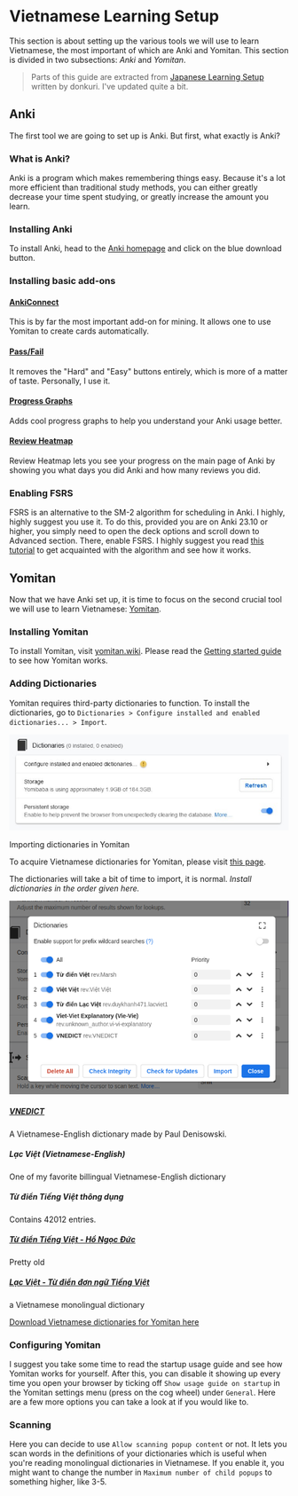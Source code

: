 # Vietnamese Learning Setup

This section is about setting up the various tools we will use to learn Vietnamese, the most important of which are Anki and Yomitan. This section is divided in two subsections: *Anki* and *Yomitan*.

> Parts of this guide are extracted from [Japanese Learning Setup](https://donkuri.github.io/learn-japanese/setup) written by donkuri. I've updated quite a bit.

## Anki
The first tool we are going to set up is Anki. But first, what exactly is Anki?

### What is Anki?
Anki is a program which makes remembering things easy. Because it's a lot more efficient than traditional study methods, you can either greatly decrease your time spent studying, or greatly increase the amount you learn.

### Installing Anki
To install Anki, head to the [Anki homepage](https://apps.ankiweb.net/) and click on the blue download button.

### Installing basic add-ons

#### [AnkiConnect](https://ankiweb.net/shared/info/2055492159)

This is by far the most important add-on for mining. It allows one to use Yomitan to create cards automatically.

#### [Pass/Fail](https://ankiweb.net/shared/info/876946123)

It removes the "Hard" and "Easy" buttons entirely, which is more of a matter of taste. Personally, I use it.

#### [Progress Graphs](https://ankiweb.net/shared/info/266436365)

Adds cool progress graphs to help you understand your Anki usage better.

#### [Review Heatmap](https://ankiweb.net/shared/info/1771074083)

Review Heatmap lets you see your progress on the main page of Anki by showing you what days you did Anki and how many reviews you did.

### Enabling FSRS

FSRS is an alternative to the SM-2 algorithm for scheduling in Anki. I highly, highly suggest you use it. To do this, provided you are on Anki 23.10 or higher, you simply need to open the deck options and scroll down to Advanced section. There, enable FSRS. I highly suggest you read [this tutorial](https://github.com/open-spaced-repetition/fsrs4anki/blob/main/docs/tutorial.md) to get acquainted with the algorithm and see how it works.

## Yomitan

Now that we have Anki set up, it is time to focus on the second crucial tool we will use to learn Vietnamese: [Yomitan](https://github.com/themoeway/yomitan).

### Installing Yomitan
To install Yomitan, visit [yomitan.wiki](https://yomitan.wiki/). Please read the [Getting started guide](https://yomitan.wiki/getting-started/) to see how Yomitan works.

### Adding Dictionaries

Yomitan requires third-party dictionaries to function. To install the dictionaries, go to `Dictionaries > Configure installed and enabled dictionaries... > Import`.

![Dictionaries](img/setup/dictionaries.png)

Importing dictionaries in Yomitan

To acquire Vietnamese dictionaries for Yomitan, please visit [this page](https://thu-tram.github.io/viet-yomitan/).

The dictionaries will take a bit of time to import, it is normal. *Install dictionaries in the order given here.*

![list](img/setup/list.png)


##### [VNEDICT](http://www.denisowski.org/Vietnamese/vnedict_readme.htm)
A Vietnamese-English dictionary made by Paul Denisowski.

##### Lạc Việt (Vietnamese-English)
One of my favorite billingual Vietnamese-English dictionary

##### Từ điển Tiếng Việt thông dụng
Contains 42012 entries.

##### [Từ điển Tiếng Việt - Hồ Ngọc Đức](https://www.informatik.uni-leipzig.de/~duc/Dict/install.html)
Pretty old

##### [Lạc Việt - Từ điển đơn ngữ Tiếng Việt](https://tratu.coviet.vn/hoc-tieng-anh/tu-dien/lac-viet/V-V/)
a Vietnamese monolingual dictionary

[Download Vietnamese dictionaries for Yomitan here](https://thu-tram.github.io/viet-yomitan/)

### Configuring Yomitan

I suggest you take some time to read the startup usage guide and see how Yomitan works for yourself. After this, you can disable it showing up every time you open your browser by ticking off `Show usage guide on startup` in the Yomitan settings menu (press on the cog wheel) under `General`. Here are a few more options you can take a look at if you would like to.

### Scanning

Here you can decide to use `Allow scanning popup content` or not. It lets you scan words in the definitions of your dictionaries which is useful when you're reading monolingual dictionaries in Vietnamese. If you enable it, you might want to change the number in `Maximum number of child popups` to something higher, like 3-5.
